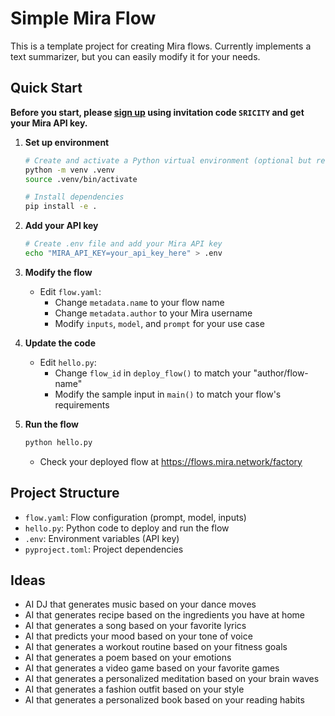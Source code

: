# Simple Mira Flow

This is a template project for creating Mira flows. Currently implements a text summarizer, but you can easily modify it for your needs.

## Quick Start

**Before you start, please [sign up](https://flows.mira.network/) using invitation code `SRICITY` and get your Mira API key.**

1. **Set up environment**
   ```bash
   # Create and activate a Python virtual environment (optional but recommended)
   python -m venv .venv
   source .venv/bin/activate

   # Install dependencies
   pip install -e .
   ```

2. **Add your API key**
   ```bash
   # Create .env file and add your Mira API key
   echo "MIRA_API_KEY=your_api_key_here" > .env
   ```

3. **Modify the flow**
   - Edit `flow.yaml`:
     - Change `metadata.name` to your flow name
     - Change `metadata.author` to your Mira username
     - Modify `inputs`, `model`, and `prompt` for your use case

4. **Update the code**
   - Edit `hello.py`:
     - Change `flow_id` in `deploy_flow()` to match your "author/flow-name"
     - Modify the sample input in `main()` to match your flow's requirements

5. **Run the flow**
   ```bash
   python hello.py
   ```
   - Check your deployed flow at https://flows.mira.network/factory

## Project Structure

- `flow.yaml`: Flow configuration (prompt, model, inputs)
- `hello.py`: Python code to deploy and run the flow
- `.env`: Environment variables (API key)
- `pyproject.toml`: Project dependencies


## Ideas

- AI DJ that generates music based on your dance moves
- AI that generates recipe based on the ingredients you have at home
- AI that generates a song based on your favorite lyrics
- AI that predicts your mood based on your tone of voice
- AI that generates a workout routine based on your fitness goals
- AI that generates a poem based on your emotions
- AI that generates a video game based on your favorite games
- AI that generates a personalized meditation based on your brain waves
- AI that generates a fashion outfit based on your style
- AI that generates a personalized book based on your reading habits
